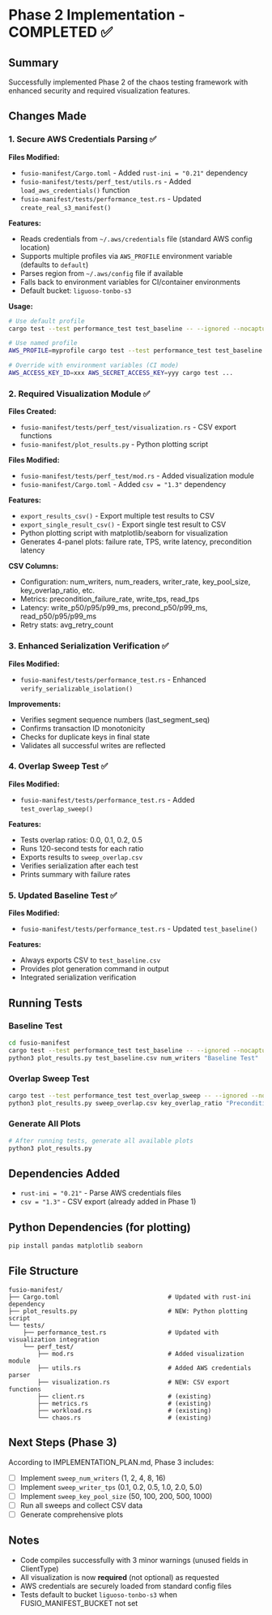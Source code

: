 # Phase 2 Implementation - COMPLETED ✅

## Summary

Successfully implemented Phase 2 of the chaos testing framework with enhanced security and required visualization features.

## Changes Made

### 1. Secure AWS Credentials Parsing ✅

**Files Modified:**
- `fusio-manifest/Cargo.toml` - Added `rust-ini = "0.21"` dependency
- `fusio-manifest/tests/perf_test/utils.rs` - Added `load_aws_credentials()` function
- `fusio-manifest/tests/performance_test.rs` - Updated `create_real_s3_manifest()`

**Features:**
- Reads credentials from `~/.aws/credentials` file (standard AWS config location)
- Supports multiple profiles via `AWS_PROFILE` environment variable (defaults to `default`)
- Parses region from `~/.aws/config` file if available
- Falls back to environment variables for CI/container environments
- Default bucket: `liguoso-tonbo-s3`

**Usage:**
```bash
# Use default profile
cargo test --test performance_test test_baseline -- --ignored --nocapture

# Use named profile
AWS_PROFILE=myprofile cargo test --test performance_test test_baseline -- --ignored --nocapture

# Override with environment variables (CI mode)
AWS_ACCESS_KEY_ID=xxx AWS_SECRET_ACCESS_KEY=yyy cargo test ...
```

### 2. Required Visualization Module ✅

**Files Created:**
- `fusio-manifest/tests/perf_test/visualization.rs` - CSV export functions
- `fusio-manifest/plot_results.py` - Python plotting script

**Files Modified:**
- `fusio-manifest/tests/perf_test/mod.rs` - Added visualization module
- `fusio-manifest/Cargo.toml` - Added `csv = "1.3"` dependency

**Features:**
- `export_results_csv()` - Export multiple test results to CSV
- `export_single_result_csv()` - Export single test result to CSV
- Python plotting script with matplotlib/seaborn for visualization
- Generates 4-panel plots: failure rate, TPS, write latency, precondition latency

**CSV Columns:**
- Configuration: num_writers, num_readers, writer_rate, key_pool_size, key_overlap_ratio, etc.
- Metrics: precondition_failure_rate, write_tps, read_tps
- Latency: write_p50/p95/p99_ms, precond_p50/p99_ms, read_p50/p95/p99_ms
- Retry stats: avg_retry_count

### 3. Enhanced Serialization Verification ✅

**Files Modified:**
- `fusio-manifest/tests/performance_test.rs` - Enhanced `verify_serializable_isolation()`

**Improvements:**
- Verifies segment sequence numbers (last_segment_seq)
- Confirms transaction ID monotonicity
- Checks for duplicate keys in final state
- Validates all successful writes are reflected

### 4. Overlap Sweep Test ✅

**Files Modified:**
- `fusio-manifest/tests/performance_test.rs` - Added `test_overlap_sweep()`

**Features:**
- Tests overlap ratios: 0.0, 0.1, 0.2, 0.5
- Runs 120-second tests for each ratio
- Exports results to `sweep_overlap.csv`
- Verifies serialization after each test
- Prints summary with failure rates

### 5. Updated Baseline Test ✅

**Files Modified:**
- `fusio-manifest/tests/performance_test.rs` - Updated `test_baseline()`

**Features:**
- Always exports CSV to `test_baseline.csv`
- Provides plot generation command in output
- Integrated serialization verification

## Running Tests

### Baseline Test
```bash
cd fusio-manifest
cargo test --test performance_test test_baseline -- --ignored --nocapture
python3 plot_results.py test_baseline.csv num_writers "Baseline Test"
```

### Overlap Sweep Test
```bash
cargo test --test performance_test test_overlap_sweep -- --ignored --nocapture
python3 plot_results.py sweep_overlap.csv key_overlap_ratio "Precondition Failure vs Key Overlap"
```

### Generate All Plots
```bash
# After running tests, generate all available plots
python3 plot_results.py
```

## Dependencies Added

- `rust-ini = "0.21"` - Parse AWS credentials files
- `csv = "1.3"` - CSV export (already added in Phase 1)

## Python Dependencies (for plotting)

```bash
pip install pandas matplotlib seaborn
```

## File Structure

```
fusio-manifest/
├── Cargo.toml                              # Updated with rust-ini dependency
├── plot_results.py                         # NEW: Python plotting script
└── tests/
    ├── performance_test.rs                 # Updated with visualization integration
    └── perf_test/
        ├── mod.rs                          # Added visualization module
        ├── utils.rs                        # Added AWS credentials parser
        ├── visualization.rs                # NEW: CSV export functions
        ├── client.rs                       # (existing)
        ├── metrics.rs                      # (existing)
        ├── workload.rs                     # (existing)
        └── chaos.rs                        # (existing)
```

## Next Steps (Phase 3)

According to IMPLEMENTATION_PLAN.md, Phase 3 includes:
- [ ] Implement `sweep_num_writers` (1, 2, 4, 8, 16)
- [ ] Implement `sweep_writer_tps` (0.1, 0.2, 0.5, 1.0, 2.0, 5.0)
- [ ] Implement `sweep_key_pool_size` (50, 100, 200, 500, 1000)
- [ ] Run all sweeps and collect CSV data
- [ ] Generate comprehensive plots

## Notes

- Code compiles successfully with 3 minor warnings (unused fields in ClientType)
- All visualization is now **required** (not optional) as requested
- AWS credentials are securely loaded from standard config files
- Tests default to bucket `liguoso-tonbo-s3` when FUSIO_MANIFEST_BUCKET not set
